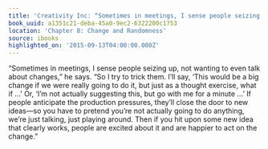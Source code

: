 ```yaml
---
title: 'Creativity Inc: “Sometimes in meetings, I sense people seizing up, not wanti…'
book_uuid: a1351c21-deba-45a0-9ec2-6322200c1753
location: 'Chapter 8: Change and Randomness'
source: ibooks
highlighted_on: '2015-09-13T04:00:00.000Z'
---
```


“Sometimes in meetings, I sense people seizing up, not wanting to even talk about changes,” he says. “So I try to trick them. I’ll say, ‘This would be a big change if we were really going to do it, but just as a thought exercise, what if …’ Or, ‘I’m not actually suggesting this, but go with me for a minute …’ If people anticipate the production pressures, they’ll close the door to new ideas—so you have to pretend you’re not actually going to do anything, we’re just talking, just playing around. Then if you hit upon some new idea that clearly works, people are excited about it and are happier to act on the change.”